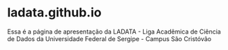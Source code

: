 # ladata.github.io
Essa é a página de apresentação da LADATA - Liga Acadêmica de Ciência de Dados da Universidade Federal de Sergipe - Campus São Cristóvão

